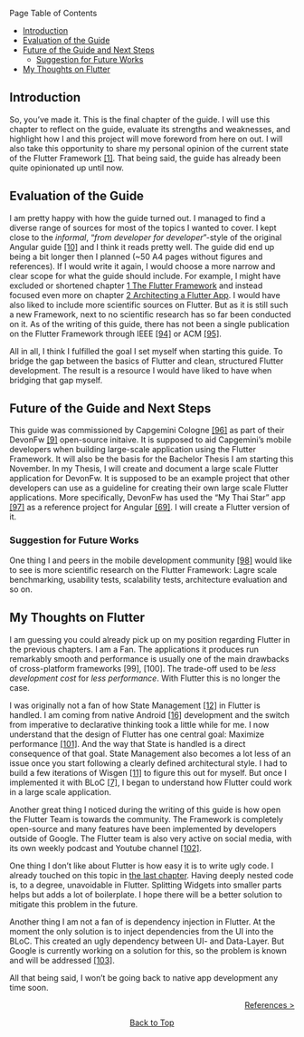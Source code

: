 Page Table of Contents
- [Introduction](#introduction)
- [Evaluation of the Guide](#evaluation-of-the-guide)
- [Future of the Guide and Next Steps](#future-of-the-guide-and-next-steps)
  - [Suggestion for Future Works](#suggestion-for-future-works)
- [My Thoughts on Flutter](#my-thoughts-on-flutter)

## Introduction

So, you’ve made it. This is the final chapter of the guide. I will use this chapter to reflect on the guide, evaluate its strengths and weaknesses, and highlight how I and this project will move foreword from here on out. I will also take this opportunity to share my personal opinion of the current state of the Flutter Framework [\[1\]](https://flutter.dev/). That being said, the guide has already been quite opinionated up until now.

## Evaluation of the Guide

I am pretty happy with how the guide turned out. I managed to find a diverse range of sources for most of the topics I wanted to cover. I kept close to the *informal*, “*from developer for developer*”-style of the original Angular guide [\[10\]](https://github.com/devonfw/devon4ng) and I think it reads pretty well. The guide did end up being a bit longer then I planned (\~50 A4 pages without figures and references). If I would write it again, I would choose a more narrow and clear scope for what the guide should include. For example, I might have excluded or shortened chapter [1 The Flutter Framework](https://github.com/devonfw-forge/devonfw4flutter/wiki/100-The-Flutter-Framework) and instead focused even more on chapter [2 Architecting a Flutter App](https://github.com/devonfw-forge/devonfw4flutter/wiki/200-Architecting-a-Flutter-App). I would have also liked to include more scientific sources on Flutter. But as it is still such a new Framework, next to no scientific research has so far been conducted on it. As of the writing of this guide, there has not been a single publication on the Flutter Framework through IEEE [\[94\]](https://ieeexplore.ieee.org/Xplore/home.jsp) or ACM [\[95\]](https://dl.acm.org/).

All in all, I think I fulfilled the goal I set myself when starting this guide. To bridge the gap between the basics of Flutter and clean, structured Flutter development. The result is a resource I would have liked to have when bridging that gap myself.

## Future of the Guide and Next Steps

This guide was commissioned by Capgemini Cologne [\[96\]](https://www.capgemini.com/us-en/) as part of their DevonFw [\[9\]](https://devonfw.com/index.html) open-source initaive. It is supposed to aid Capgemini’s mobile developers when building large-scale application using the Flutter Framework. It will also be the basis for the Bachelor Thesis I am starting this November. In my Thesis, I will create and document a large scale Flutter application for DevonFw. It is supposed to be an example project that other developers can use as a guideline for creating their own large scale Flutter applications. More specifically, DevonFw has used the “My Thai Star” app [\[97\]](https://github.com/devonfw/my-thai-star) as a reference project for Angular [\[69\]](https://angular.io/). I will create a Flutter version of it.

### Suggestion for Future Works

One thing I and peers in the mobile development community [\[98\]](http://doi.acm.org/10.1145/3241739) would like to see is more scientific research on the Flutter Framework: Lagre scale benchmarking, usability tests, scalability tests, architecture evaluation and so on.

## My Thoughts on Flutter

I am guessing you could already pick up on my position regarding Flutter in the previous chapters. I am a Fan. The applications it produces run remarkably smooth and performance is usually one of the main drawbacks of cross-platform frameworks \[99\], \[100\]. The trade-off used to be *less development cost* for *less performance*. With Flutter this is no longer the case.

I was originally not a fan of how State Management [\[12\]](https://flutter.dev/docs/development/data-and-backend/state-mgmt) in Flutter is handled. I am coming from native Android [\[16\]](https://developer.android.com/) development and the switch from imperative to declarative thinking took a little while for me. I now understand that the design of Flutter has one central goal: Maximize performance [\[101\]](https://flutter.dev/docs/resources/technical-overview). And the way that State is handled is a direct consequence of that goal. State Management also becomes a lot less of an issue once you start following a clearly defined architectural style. I had to build a few iterations of Wisgen [\[11\]](https://github.com/Fasust/wisgen) to figure this out for myself. But once I implemented it with BLoC [\[7\]](https://www.youtube.com/watch?v=PLHln7wHgPE), I began to understand how Flutter could work in a large scale application.

Another great thing I noticed during the writing of this guide is how open the Flutter Team is towards the community. The Framework is completely open-source and many features have been implemented by developers outside of Google. The Flutter team is also very active on social media, with its own weekly podcast and Youtube channel [\[102\]](https://www.youtube.com/channel/UCwXdFgeE9KYzlDdR7TG9cMw).

One thing I don’t like about Flutter is how easy it is to write ugly code. I already touched on this topic in [the last chapter](https://github.com/devonfw-forge/devonfw4flutter/wiki/400-Conventions). Having deeply nested code is, to a degree, unavoidable in Flutter. Splitting Widgets into smaller parts helps but adds a lot of boilerplate. I hope there will be a better solution to mitigate this problem in the future.

Another thing I am not a fan of is dependency injection in Flutter. At the moment the only solution is to inject dependencies from the UI into the BLoC. This created an ugly dependency between UI- and Data-Layer. But Google is currently working on a solution for this, so the problem is known and will be addressed [\[103\]](https://github.com/google/inject.dart).

All that being said, I won’t be going back to native app development any time soon.

<p align="right"><a href="https://github.com/devonfw-forge/devonfw4flutter/wiki/600-References">References ></a></p>
<p align="center"><a href="#">Back to Top</a></center></p>